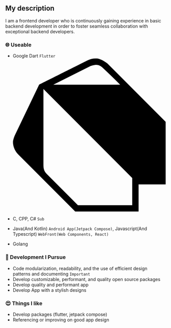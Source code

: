 ## My description
I am a frontend developer who is continuously gaining experience in basic backend development in order to foster seamless collaboration with exceptional backend developers.

### 🌐 Useable
- Google Dart `Flutter` <svg role="img" viewBox="0 0 24 24" xmlns="http://www.w3.org/2000/svg"><title>Dart</title><path d="M4.105 4.105S9.158 1.58 11.684.316a3.079 3.079 0 0 1 1.481-.315c.766.047 1.677.788 1.677.788L24 9.948v9.789h-4.263V24H9.789l-9-9C.303 14.5 0 13.795 0 13.105c0-.319.18-.818.316-1.105l3.789-7.895zm.679.679v11.787c.002.543.021 1.024.498 1.508L10.204 23h8.533v-4.263L4.784 4.784zm12.055-.678c-.899-.896-1.809-1.78-2.74-2.643-.302-.267-.567-.468-1.07-.462-.37.014-.87.195-.87.195L6.341 4.105l10.498.001z"/></svg>


- C, CPP, C# `Sub`
- Java(And Kotlin) `Android App(Jetpack Compose)`, Javascript(And Typescript) `WebFront(Web Components, React)`
- Golang

### 🤪 Development I Pursue
- Code modularization, readability, and the use of efficient design patterns and documenting `Important`
- Develop customizable, performant, and quality open source packages
- Develop quality and performant app
- Develop App with a stylish designs

### 😍 Things I like
- Develop packages (flutter, jetpack compose)
- Referencing or improving on good app design
